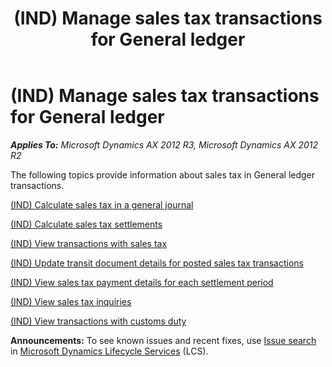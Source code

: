 ﻿---
title: (IND) Manage sales tax transactions for General ledger
TOCTitle: (IND) Manage sales tax transactions for General ledger
ms:assetid: 0be7e99e-c022-42ec-a5dd-478e95cfa330
ms:mtpsurl: https://technet.microsoft.com/en-us/library/JJ664474(v=AX.60)
ms:contentKeyID: 49385553
ms.date: 04/18/2014
mtps_version: v=AX.60
---

# (IND) Manage sales tax transactions for General ledger 


_**Applies To:** Microsoft Dynamics AX 2012 R3, Microsoft Dynamics AX 2012 R2_

The following topics provide information about sales tax in General ledger transactions.

[(IND) Calculate sales tax in a general journal](ind-calculate-sales-tax-in-a-general-journal.md)

[(IND) Calculate sales tax settlements](ind-calculate-sales-tax-settlements.md)

[(IND) View transactions with sales tax](ind-view-transactions-with-sales-tax.md)

[(IND) Update transit document details for posted sales tax transactions](ind-update-transit-document-details-for-posted-sales-tax-transactions.md)

[(IND) View sales tax payment details for each settlement period](ind-view-sales-tax-payment-details-for-each-settlement-period.md)

[(IND) View sales tax inquiries](ind-view-sales-tax-inquiries.md)

[(IND) View transactions with customs duty](ind-view-transactions-with-customs-duty.md)

  
**Announcements:** To see known issues and recent fixes, use [Issue search](http://go.microsoft.com/fwlink/?linkid=389258) in [Microsoft Dynamics Lifecycle Services](http://go.microsoft.com/fwlink/?linkid=306505) (LCS).

